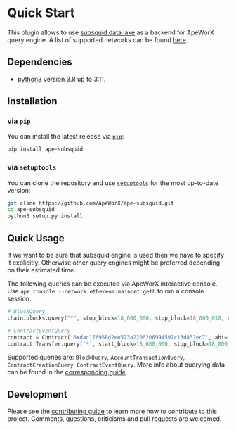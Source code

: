 # Quick Start

This plugin allows to use [subsquid data lake](https://docs.subsquid.io/subsquid-network/overview/) as a backend for ApeWorX query engine. A list of supported networks can be found [here](https://docs.subsquid.io/subsquid-network/reference/evm-networks/).

## Dependencies

- [python3](https://www.python.org/downloads) version 3.8 up to 3.11.

## Installation

### via `pip`

You can install the latest release via [`pip`](https://pypi.org/project/pip/):

```bash
pip install ape-subsquid
```

### via `setuptools`

You can clone the repository and use [`setuptools`](https://github.com/pypa/setuptools) for the most up-to-date version:

```bash
git clone https://github.com/ApeWorX/ape-subsquid.git
cd ape-subsquid
python3 setup.py install
```

## Quick Usage

If we want to be sure that subsquid engine is used then we have to specify it explicitly. Otherwise other query engines might be preferred depending on their estimated time.

The following queries can be executed via ApeWorX interactive console. Use `ape console --network ethereum:mainnet:geth` to run a console session.

```python
# BlockQuery
chain.blocks.query("*", stop_block=18_000_000, stop_block=18_000_010, engine_to_use='subsquid')

# ContractEventQuery
contract = Contract('0xdac17f958d2ee523a2206206994597c13d831ec7', abi='<USDT_ABI>')
contract.Transfer.query('*', start_block=18_000_000, stop_block=18_000_000, engine_to_use='subsquid')
```

Supported queries are: `BlockQuery`, `AccountTransactionQuery`, `ContractCreationQuery`, `ContractEventQuery`.
More info about querying data can be found in the [corresponding guide](https://docs.apeworx.io/ape/stable/userguides/data.html).

## Development

Please see the [contributing guide](CONTRIBUTING.md) to learn more how to contribute to this project.
Comments, questions, criticisms and pull requests are welcomed.
